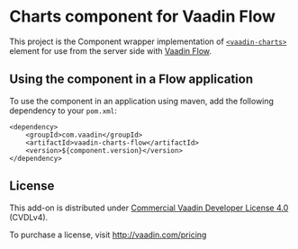 # Charts component for Vaadin Flow

This project is the Component wrapper implementation of [`<vaadin-charts>`](https://github.com/vaadin/vaadin-charts)
element for use from the server side with [Vaadin Flow](https://github.com/vaadin/flow).

## Using the component in a Flow application

To use the component in an application using maven,
add the following dependency to your `pom.xml`:
```
<dependency>
    <groupId>com.vaadin</groupId>
    <artifactId>vaadin-charts-flow</artifactId>
    <version>${component.version}</version>
</dependency>
```

## License

This add-on is distributed under [Commercial Vaadin Developer License 4.0](https://vaadin.com/license/cvdl-4.0) (CVDLv4).

To purchase a license, visit http://vaadin.com/pricing

